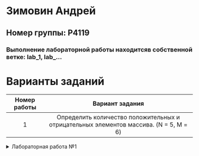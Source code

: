 # Зимовин Андрей
## Номер группы: Р4119

### Выполнение лабораторной работы находитсяв собственной ветке: lab_1, lab_...

# Варианты заданий
| Номер работы | Вариант задания 
| :---: | :---: 
| 1 | Определить количество положительных и отрицательных элементов массива. (N = 5, M = 6) 

<details>

<summary>Лабораторная работа №1</summary>

### Результат выполнения
* main.S - Программа на RISC-V ASM
* main.c - Программа на Си
* main.dump - дамп-файл программы на Си

### Сборка 
Сборка примера на Си в полностью настроенном окружении выполняется с использованием GNU Make. Для этого, находясь в каталоге с Makefile необходимо выполнить команду:
```python
   ./make
```

</details>
